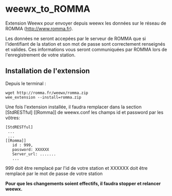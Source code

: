 # weewx_to_ROMMA
Extension Weewx pour envoyer depuis weewx les données sur le réseau de ROMMA (http://www.romma.fr).

Les données ne seront accepées par le serveur de ROMMA que si l'identifiant de la station et son mot de passe sont correctement renseignés et valides.
Ces informations vous seront communiquées par ROMMA lors de l'enregistrement de votre station.


## Installation de l'extension
Depuis le terminal :
  ```
  wget http://romma.fr/weewx/romma.zip
  wee_extension --install=romma.zip
  ```
Une fois l'extension installée, il faudra remplacer dans la section [StdRESTful] [[Romma]] de weewx.conf les champs id et password par les vôtres:
  ```
  [StdRESTful] 
   ...
   ...
  [[Romma]]
     id : 999,
     password: XXXXXX
     Server_url: .......
     ... 
   ```
 999 doit être remplacé par l'id de votre station et 
XXXXXX doit être remplacé par le mot de passe de votre station

**Pour que les changements soient effectifs, il faudra stopper et relancer weewx.**
